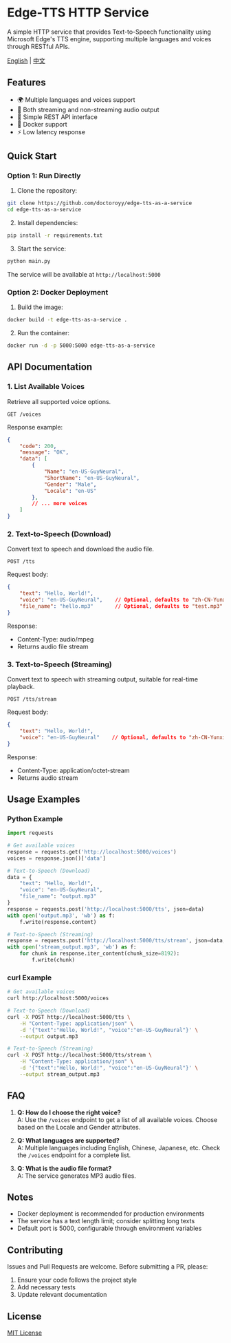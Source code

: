 # Edge-TTS HTTP Service

A simple HTTP service that provides Text-to-Speech functionality using Microsoft Edge's TTS engine, supporting multiple languages and voices through RESTful APIs.

[English](README.md) | [中文](README_zh.md)

## Features

- 🌍 Multiple languages and voices support
- 🚀 Both streaming and non-streaming audio output
- 🔧 Simple REST API interface
- 🐳 Docker support
- ⚡ Low latency response

## Quick Start

### Option 1: Run Directly

1. Clone the repository:
```bash
git clone https://github.com/doctoroyy/edge-tts-as-a-service
cd edge-tts-as-a-service
```

2. Install dependencies:
```bash
pip install -r requirements.txt
```

3. Start the service:
```bash
python main.py
```

The service will be available at `http://localhost:5000`

### Option 2: Docker Deployment

1. Build the image:
```bash
docker build -t edge-tts-as-a-service .
```

2. Run the container:
```bash
docker run -d -p 5000:5000 edge-tts-as-a-service
```

## API Documentation

### 1. List Available Voices

Retrieve all supported voice options.

```
GET /voices
```

Response example:
```json
{
    "code": 200,
    "message": "OK",
    "data": [
        {
            "Name": "en-US-GuyNeural",
            "ShortName": "en-US-GuyNeural",
            "Gender": "Male",
            "Locale": "en-US"
        },
        // ... more voices
    ]
}
```

### 2. Text-to-Speech (Download)

Convert text to speech and download the audio file.

```
POST /tts
```

Request body:
```json
{
    "text": "Hello, World!",
    "voice": "en-US-GuyNeural",    // Optional, defaults to "zh-CN-YunxiNeural"
    "file_name": "hello.mp3"       // Optional, defaults to "test.mp3"
}
```

Response:
- Content-Type: audio/mpeg
- Returns audio file stream

### 3. Text-to-Speech (Streaming)

Convert text to speech with streaming output, suitable for real-time playback.

```
POST /tts/stream
```

Request body:
```json
{
    "text": "Hello, World!",
    "voice": "en-US-GuyNeural"    // Optional, defaults to "zh-CN-YunxiNeural"
}
```

Response:
- Content-Type: application/octet-stream
- Returns audio stream

## Usage Examples

### Python Example

```python
import requests

# Get available voices
response = requests.get('http://localhost:5000/voices')
voices = response.json()['data']

# Text-to-Speech (Download)
data = {
    "text": "Hello, World!",
    "voice": "en-US-GuyNeural",
    "file_name": "output.mp3"
}
response = requests.post('http://localhost:5000/tts', json=data)
with open('output.mp3', 'wb') as f:
    f.write(response.content)

# Text-to-Speech (Streaming)
response = requests.post('http://localhost:5000/tts/stream', json=data, stream=True)
with open('stream_output.mp3', 'wb') as f:
    for chunk in response.iter_content(chunk_size=8192):
        f.write(chunk)
```

### curl Example

```bash
# Get available voices
curl http://localhost:5000/voices

# Text-to-Speech (Download)
curl -X POST http://localhost:5000/tts \
    -H "Content-Type: application/json" \
    -d '{"text":"Hello, World!", "voice":"en-US-GuyNeural"}' \
    --output output.mp3

# Text-to-Speech (Streaming)
curl -X POST http://localhost:5000/tts/stream \
    -H "Content-Type: application/json" \
    -d '{"text":"Hello, World!", "voice":"en-US-GuyNeural"}' \
    --output stream_output.mp3
```

## FAQ

1. **Q: How do I choose the right voice?**  
   A: Use the `/voices` endpoint to get a list of all available voices. Choose based on the Locale and Gender attributes.

2. **Q: What languages are supported?**  
   A: Multiple languages including English, Chinese, Japanese, etc. Check the `/voices` endpoint for a complete list.

3. **Q: What is the audio file format?**  
   A: The service generates MP3 audio files.

## Notes

- Docker deployment is recommended for production environments
- The service has a text length limit; consider splitting long texts
- Default port is 5000, configurable through environment variables

## Contributing

Issues and Pull Requests are welcome. Before submitting a PR, please:

1. Ensure your code follows the project style
2. Add necessary tests
3. Update relevant documentation

## License

[MIT License](LICENSE)